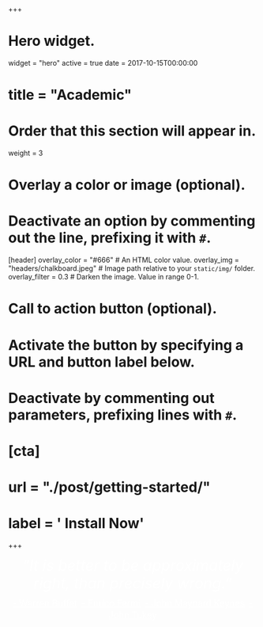 +++
# Hero widget.
widget = "hero"
active = true
date = 2017-10-15T00:00:00

# title = "Academic"

# Order that this section will appear in.
weight = 3

# Overlay a color or image (optional).
#   Deactivate an option by commenting out the line, prefixing it with `#`.
[header]
  overlay_color = "#666"  # An HTML color value.
  overlay_img = "headers/chalkboard.jpeg"  # Image path relative to your `static/img/` folder.
  overlay_filter = 0.3  # Darken the image. Value in range 0-1.

# Call to action button (optional).
#   Activate the button by specifying a URL and button label below.
#   Deactivate by commenting out parameters, prefixing lines with `#`.
# [cta]
#   url = "./post/getting-started/"
#   label = '<i class="fas fa-download"></i> Install Now'
+++

<div style = "text-align:center; font-size:30px; color:white"><em>
“It is better to be approximately right, than precisely wrong.”</em>
<div /><a style = "font-size:18px; color:white" href="https://seekingalpha.com/article/239630-warren-buffett-in-his-own-words-23-timeless-quotes-on-investing">- Warren Buffet</a>
<a style = "font-size:18px; color:white" href="http://www.rightattitudes.com/2017/08/28/the-fermi-rule-guesstimation/">- Enrico Fermi</a>
<a style = "font-size:18px; color:white" href="https://www.goodreads.com/quotes/265041-it-is-better-to-be-roughly-right-than-precisely-wrong">- John Maynard Keynes</a>
<a style = "font-size:18px; color:white" href="https://quotefancy.com/quote/1449699/John-Tukey-Be-approximately-right-rather-than-exactly-wrong">- John Tukey</a>
</div>